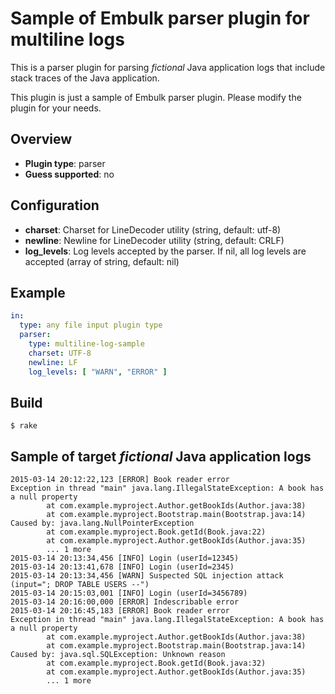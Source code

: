 # Sample of Embulk parser plugin for multiline logs

This is a parser plugin for parsing _fictional_ Java application logs that include stack traces of the Java application.

This plugin is just a sample of Embulk parser plugin. Please modify the plugin for your needs.

## Overview

* **Plugin type**: parser
* **Guess supported**: no

## Configuration

- **charset**: Charset for LineDecoder utility (string, default: utf-8)
- **newline**: Newline for LineDecoder utility (string, default: CRLF)
- **log_levels**: Log levels accepted by the parser. If nil, all log levels are accepted (array of string, default: nil)

## Example

```yaml
in:
  type: any file input plugin type
  parser:
    type: multiline-log-sample
    charset: UTF-8
    newline: LF
    log_levels: [ "WARN", "ERROR" ]
```

## Build

```
$ rake
```

## Sample of target _fictional_ Java application logs

```
2015-03-14 20:12:22,123 [ERROR] Book reader error
Exception in thread "main" java.lang.IllegalStateException: A book has a null property
        at com.example.myproject.Author.getBookIds(Author.java:38)
        at com.example.myproject.Bootstrap.main(Bootstrap.java:14)
Caused by: java.lang.NullPointerException
        at com.example.myproject.Book.getId(Book.java:22)
        at com.example.myproject.Author.getBookIds(Author.java:35)
        ... 1 more
2015-03-14 20:13:34,456 [INFO] Login (userId=12345)
2015-03-14 20:13:41,678 [INFO] Login (userId=2345)
2015-03-14 20:13:34,456 [WARN] Suspected SQL injection attack (input="; DROP TABLE USERS --")
2015-03-14 20:15:03,001 [INFO] Login (userId=3456789)
2015-03-14 20:16:00,000 [ERROR] Indescribable error
2015-03-14 20:16:45,183 [ERROR] Book reader error
Exception in thread "main" java.lang.IllegalStateException: A book has a null property
        at com.example.myproject.Author.getBookIds(Author.java:38)
        at com.example.myproject.Bootstrap.main(Bootstrap.java:14)
Caused by: java.sql.SQLException: Unknown reason
        at com.example.myproject.Book.getId(Book.java:32)
        at com.example.myproject.Author.getBookIds(Author.java:35)
        ... 1 more
```
